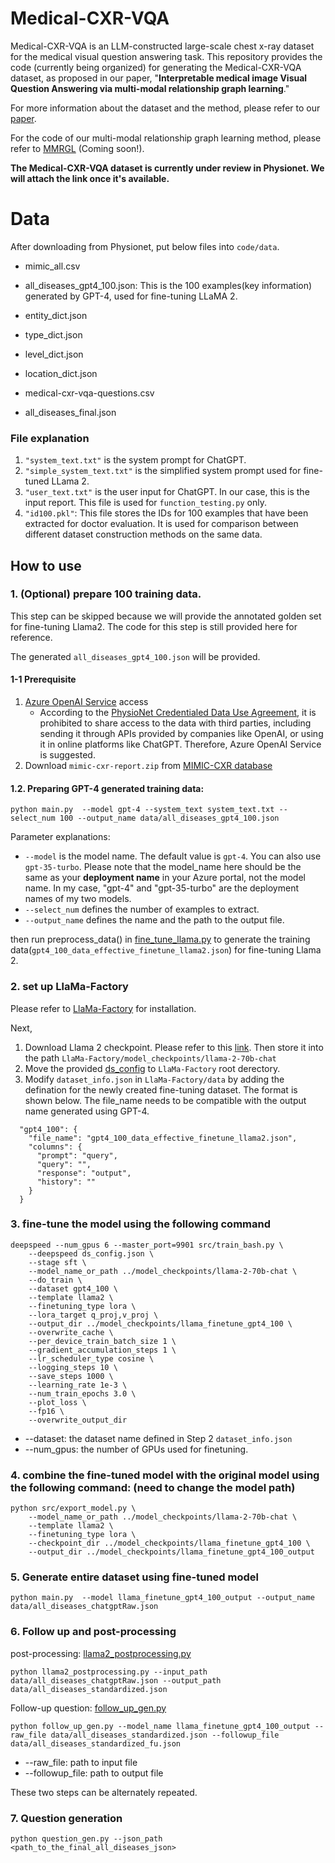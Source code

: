 # Medical-CXR-VQA

Medical-CXR-VQA is an LLM-constructed large-scale chest x-ray dataset for the medical visual question answering task. This repository provides the code (currently being organized) for generating the Medical-CXR-VQA dataset, as proposed in our paper, "**Interpretable medical image Visual Question Answering via multi-modal relationship graph learning**."

For more information about the dataset and the method, please refer to our [paper](https://authors.elsevier.com/sd/article/S1361-8415(24)00204-4).

For the code of our multi-modal relationship graph learning method, please refer to [MMRGL](https://github.com/Holipori/MMRGL) (Coming soon!).

**The Medical-CXR-VQA dataset is currently under review in Physionet. We will attach the link once it's available.**

# Data

After downloading from Physionet, put below files into `code/data`.

- mimic_all.csv

-  all_diseases_gpt4_100.json: This is the 100 examples(key information) generated by GPT-4, used for fine-tuning LLaMA 2.

- entity_dict.json

- type_dict.json

- level_dict.json

-  location_dict.json

- medical-cxr-vqa-questions.csv

- all_diseases_final.json




### File explanation
1. `"system_text.txt"` is the system prompt for ChatGPT.
2. `"simple_system_text.txt"` is the simplified system prompt used for fine-tuned LLama 2.
3. `"user_text.txt"` is the user input for ChatGPT. In our case, this is the input report. This file is used for `function_testing.py` only.
4. `"id100.pkl"`: This file stores the IDs for 100 examples that have been extracted for doctor evaluation. It is used for comparison between different dataset construction methods on the same data.





## How to use

### 1. (Optional) prepare 100 training data.
This step can be skipped because we will provide the annotated golden set for fine-tuning Llama2. The code for this step is still provided here for reference.

The generated `all_diseases_gpt4_100.json` will be provided.

#### 1-1 Prerequisite
1. [Azure OpenAI Service](https://azure.microsoft.com/en-us/products/ai-services/openai-service) access
    * According to the [PhysioNet Credentialed Data Use Agreement](https://physionet.org/about/licenses/physionet-credentialed-health-data-license-150/), it is prohibited to share access to the data with third parties, including sending it through APIs provided by companies like OpenAI, or using it in online platforms like ChatGPT. Therefore, Azure OpenAI Service is suggested.
2. Download `mimic-cxr-report.zip` from [MIMIC-CXR database](https://physionet.org/content/mimic-cxr/2.0.0/)

#### 1.2. Preparing **GPT-4** generated training data: 
```angular2html
python main.py  --model gpt-4 --system_text system_text.txt --select_num 100 --output_name data/all_diseases_gpt4_100.json
```
Parameter explanations:
- `--model` is the model name. The default value is `gpt-4`. You can also use `gpt-35-turbo`. Please note that the model_name here should be the same as your **deployment name** in your Azure portal, not the model name. In my case, "gpt-4" and "gpt-35-turbo" are the deployment names of my two models.
- `--select_num` defines the number of examples to extract.
- `--output_name` defines the name and the path to the output file.


then run preprocess_data() in [fine_tune_llama.py](fine_tune_llama.py) to generate the training data(`gpt4_100_data_effective_finetune_llama2.json`) for fine-tuning Llama 2.

### 2. set up LlaMa-Factory 
Please refer to [LlaMa-Factory](https://github.com/hiyouga/LLaMA-Factory) for installation.

Next,
1. Download Llama 2 checkpoint. Please refer to this [link](https://huggingface.co/meta-llama/Llama-2-70b-chat). Then store it into the path `LlaMa-Factory/model_checkpoints/llama-2-70b-chat`
2. Move the provided [ds_config](code/config/ds_config.json) to `LlaMa-Factory` root derectory.
3. Modify `dataset_info.json` in `LlaMa-Factory/data` by adding the defination for the newly created fine-tuning dataset. The format is shown below. The file_name needs to be compatible with the output name generated using GPT-4.

```angular2html
  "gpt4_100": {
    "file_name": "gpt4_100_data_effective_finetune_llama2.json",
    "columns": {
      "prompt": "query",
      "query": "",
      "response": "output",
      "history": ""
    }
  }
```


### 3. fine-tune the model using the following command
```angular2html
deepspeed --num_gpus 6 --master_port=9901 src/train_bash.py \
    --deepspeed ds_config.json \
    --stage sft \
    --model_name_or_path ../model_checkpoints/llama-2-70b-chat \
    --do_train \
    --dataset gpt4_100 \
    --template llama2 \
    --finetuning_type lora \
    --lora_target q_proj,v_proj \
    --output_dir ../model_checkpoints/llama_finetune_gpt4_100 \
    --overwrite_cache \
    --per_device_train_batch_size 1 \
    --gradient_accumulation_steps 1 \
    --lr_scheduler_type cosine \
    --logging_steps 10 \
    --save_steps 1000 \
    --learning_rate 1e-3 \
    --num_train_epochs 3.0 \
    --plot_loss \
    --fp16 \
    --overwrite_output_dir
```

- --dataset: the dataset name defined in Step 2 `dataset_info.json`
- --num_gpus: the number of GPUs used for finetuning.

### 4. combine the fine-tuned model with the original model using the following command: (need to change the model path)
```angular2html
python src/export_model.py \
    --model_name_or_path ../model_checkpoints/llama-2-70b-chat \
    --template llama2 \
    --finetuning_type lora \
    --checkpoint_dir ../model_checkpoints/llama_finetune_gpt4_100 \
    --output_dir ../model_checkpoints/llama_finetune_gpt4_100_output
```

### 5. Generate entire dataset using fine-tuned model

```angular2html
python main.py  --model llama_finetune_gpt4_100_output --output_name data/all_diseases_chatgptRaw.json
```



### 6. Follow up and post-processing

post-processing: [llama2_postprocessing.py](code/llama2_postprocessing.py)
```angular2html
python llama2_postprocessing.py --input_path data/all_diseases_chatgptRaw.json --output_path data/all_diseases_standardized.json
```

Follow-up question:  [follow_up_gen.py](code/follow_up_gen.py)
```angular2html
python follow_up_gen.py --model_name llama_finetune_gpt4_100_output --raw_file data/all_diseases_standardized.json --followup_file data/all_diseases_standardized_fu.json
```
* --raw_file: path to input file
* --followup_file: path to output file

These two steps can be alternately repeated.

### 7. Question generation

```angular2html
python question_gen.py --json_path <path_to_the_final_all_diseases_json>
```